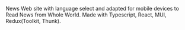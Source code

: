 News Web site with language select and adapted for mobile devices to Read News from Whole World.
Made with Typescript, React, MUI, Redux(Toolkit, Thunk).
